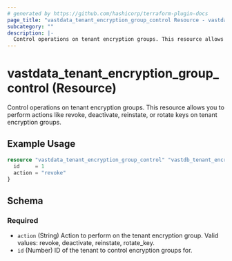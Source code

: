 ```yaml
---
# generated by https://github.com/hashicorp/terraform-plugin-docs
page_title: "vastdata_tenant_encryption_group_control Resource - vastdata"
subcategory: ""
description: |-
  Control operations on tenant encryption groups. This resource allows you to perform actions like revoke, deactivate, reinstate, or rotate keys on tenant encryption groups.
---
```


# vastdata_tenant_encryption_group_control (Resource)

Control operations on tenant encryption groups. This resource allows you to perform actions like revoke, deactivate, reinstate, or rotate keys on tenant encryption groups.

## Example Usage

```terraform
resource "vastdata_tenant_encryption_group_control" "vastdb_tenant_encryption_group_control" {
  id     = 1
  action = "revoke"
}
```

<!-- schema generated by tfplugindocs -->
## Schema

### Required

- `action` (String) Action to perform on the tenant encryption group. Valid values: revoke, deactivate, reinstate, rotate_key.
- `id` (Number) ID of the tenant to control encryption groups for.
